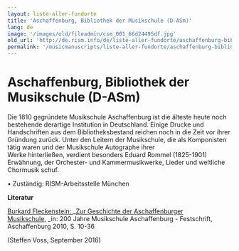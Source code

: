 ```yaml
---
layout: liste-aller-fundorte
title: 'Aschaffenburg, Bibliothek der Musikschule (D-ASm)'
lang: de
image: '/images/old/fileadmin/csm_001_66d24495df.jpg'
old_url: 'http://de.rism.info/de/liste-aller-fundorte/aschaffenburg-bibliothek-der-musikschule.html'
permalink: '/musicmanuscripts/liste-aller-fundorte/aschaffenburg-bibliothek-der-musikschule.html'
---
```



# Aschaffenburg, Bibliothek der Musikschule (D-ASm)


Die 1810 gegründete&nbsp;Musikschule Aschaffenburg ist die älteste heute noch bestehende&nbsp;derartige Institution in Deutschland. Einige&nbsp;Drucke und Handschriften aus dem Bibliotheksbestand reichen noch in die Zeit vor ihrer Gründung zurück. Unter den Leitern der Musikschule, die als&nbsp;Komponisten tätig waren und der Musikschule Autographe ihrer Werke&nbsp;hinterließen,&nbsp;verdient besonders&nbsp;Eduard Rommel (1825-1901) Erwähnung, der Orchester- und Kammermusikwerke, Lieder und weltliche Chormusik schuf.&nbsp;

• Zuständig: RISM-Arbeitsstelle München

**Literatur**

[Burkard Fleckenstein:&nbsp;](http://www.musikschule-aschaffenburg.eu/fileadmin/templates/PDFs/Geschichte_der_Musikschule_Aschaffenburg.pdf "Opens external link in new window")_[Zur Geschichte der Aschaffenburger Musikschule](http://www.musikschule-aschaffenburg.eu/fileadmin/templates/PDFs/Geschichte_der_Musikschule_Aschaffenburg.pdf "Opens external link in new window"),&nbsp;_in: 200 Jahre Musikschule Aschaffenburg - Festschrift, Aschaffenburg 2010, S. 10-36

(Steffen Voss, September 2016)

